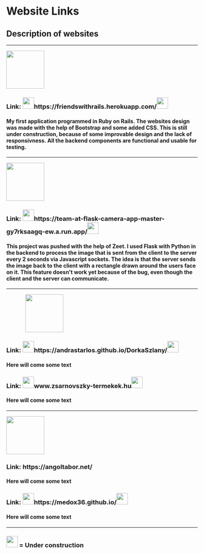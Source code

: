 <h1>Website Links</h1>
<h2>Description of websites</h2>

<hr>
<img src="https://upload.wikimedia.org/wikipedia/commons/thumb/6/62/Ruby_On_Rails_Logo.svg/1200px-Ruby_On_Rails_Logo.svg.png" height="100px" width="auto">
<h3 align="left">Link: <img src="https://www.femto-st.fr/sites/default/files/styles/full_width/public/articles/docs/mechanical-gears-.png?itok=yaD3oP3R" height="30px" width="auto">https://friendswithrails.herokuapp.com/<img src="https://www.femto-st.fr/sites/default/files/styles/full_width/public/articles/docs/mechanical-gears-.png?itok=yaD3oP3R" height="30px" width="auto"></h3>
<h4>My first application programmed in Ruby on Rails. The websites design was made with the help of Bootstrap and some added CSS. This is
still under construction, because of some improvable design and the lack of responsivness. All the backend components are functional and usable for testing.</h4>
<hr>
<img src="https://upload.wikimedia.org/wikipedia/commons/thumb/3/3c/Flask_logo.svg/1200px-Flask_logo.svg.png" height="100px" width="auto">
<h3 align="left">Link: <img src="https://www.femto-st.fr/sites/default/files/styles/full_width/public/articles/docs/mechanical-gears-.png?itok=yaD3oP3R" height="30px" width="auto">https://team-at-flask-camera-app-master-gy7rksaagq-ew.a.run.app/<img src="https://www.femto-st.fr/sites/default/files/styles/full_width/public/articles/docs/mechanical-gears-.png?itok=yaD3oP3R" height="30px" width="auto"></h3>
<h4>This project was pushed with the help of Zeet. I used Flask with Python in the backend to process the image that is sent from the client
to the server every 2 seconds via Javascript sockets. The idea is that the server sends the image back to the client with a rectangle drawn around the users face on it. This feature doesn't work yet because of the bug, even though the client and the server can communicate.</h4>
<hr>
<img src="https://miro.medium.com/max/1024/1*9HanDsRU11ZMsgDGJwN96w.png" height="100px" width="auto" style="margin-left:50px">
<h3>Link: <img src="https://www.femto-st.fr/sites/default/files/styles/full_width/public/articles/docs/mechanical-gears-.png?itok=yaD3oP3R" height="30px" width="auto">https://andrastarlos.github.io/DorkaSzlany/<img src="https://www.femto-st.fr/sites/default/files/styles/full_width/public/articles/docs/mechanical-gears-.png?itok=yaD3oP3R" height="30px" width="auto"></h3>
<h4>Here will come some text</h4>
<h3 align="left">Link: <img src="https://www.femto-st.fr/sites/default/files/styles/full_width/public/articles/docs/mechanical-gears-.png?itok=yaD3oP3R" height="30px" width="auto">www.zsarnovszky-termekek.hu<img src="https://www.femto-st.fr/sites/default/files/styles/full_width/public/articles/docs/mechanical-gears-.png?itok=yaD3oP3R" height="30px" width="auto"></h3>
<h4>Here will come some text</h4>
<hr>
<img src="https://i0.wp.com/css-tricks.com/wp-content/uploads/2021/01/html5-css3.jpg?resize=498%2C249&ssl=1" height="100px" width="auto">
<h3>Link: https://angoltabor.net/</h3>
<h4>Here will come some text</h4>
<h3 align="left">Link: <img src="https://www.femto-st.fr/sites/default/files/styles/full_width/public/articles/docs/mechanical-gears-.png?itok=yaD3oP3R" height="30px" width="auto">https://medox36.github.io/<img src="https://www.femto-st.fr/sites/default/files/styles/full_width/public/articles/docs/mechanical-gears-.png?itok=yaD3oP3R" height="30px" width="auto"></h3>
<h4>Here will come some text</h4>
<hr>

<h3 align="left"><img src="https://www.femto-st.fr/sites/default/files/styles/full_width/public/articles/docs/mechanical-gears-.png?itok=yaD3oP3R" height="30px" width="auto"> = Under construction</h3> 

